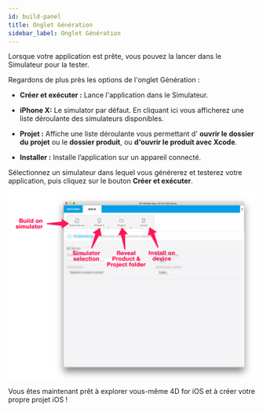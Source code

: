 ```yaml
---
id: build-panel
title: Onglet Génération
sidebar_label: Onglet Génération
---
```

Lorsque votre application est prête, vous pouvez la lancer dans le Simulateur pour la tester.

Regardons de plus près les options de l'onglet Génération :

* **Créer et exécuter :** Lance l'application dans le Simulateur.

* **iPhone X:** Le simulator par défaut. En cliquant ici vous afficherez une liste déroulante des simulateurs disponibles.

* **Projet :** Affiche une liste déroulante vous permettant d' **ouvrir le dossier du projet** ou le **dossier produit**, ou **d'ouvrir le produit avec Xcode**.

* **Installer :** Installe l’application sur un appareil connecté.

Sélectionnez un simulateur dans lequel vous générerez et testerez votre application, puis cliquez sur le bouton **Créer et exécuter**.

![BuildTab](assets/project-editor/Build-Tab-4D-for-iOS.png)

Vous êtes maintenant prêt à explorer vous-même 4D for iOS et à créer votre propre projet iOS !